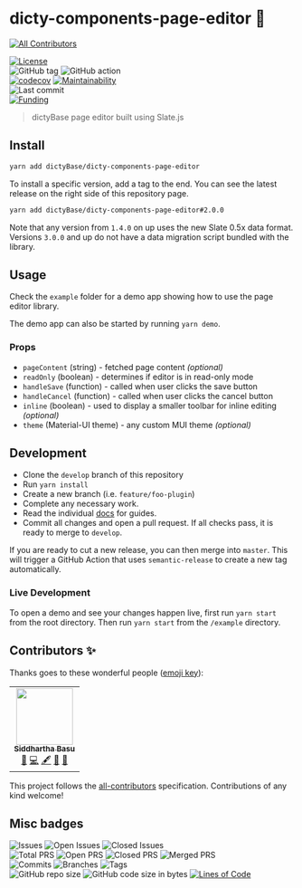 # dicty-components-page-editor 📝

<!-- ALL-CONTRIBUTORS-BADGE:START - Do not remove or modify this section -->

[![All Contributors](https://img.shields.io/badge/all_contributors-2-orange.svg?style=flat-square)](#contributors-)

<!-- ALL-CONTRIBUTORS-BADGE:END -->

[![License](https://img.shields.io/badge/License-BSD%202--Clause-blue.svg)](LICENSE)  
![GitHub tag](https://img.shields.io/github/v/tag/dictyBase/dicty-components-page-editor)
![GitHub action](https://github.com/dictyBase/dicty-components-page-editor/workflows/Node%20CI%20Develop/badge.svg)  
[![codecov](https://codecov.io/gh/dictyBase/dicty-components-page-editor/branch/develop/graph/badge.svg)](https://codecov.io/gh/dictyBase/dicty-components-page-editor)
[![Maintainability](https://badgen.net/codeclimate/maintainability/dictyBase/dicty-components-page-editor)](https://codeclimate.com/github/dictyBase/dicty-components-page-editor)  
![Last commit](https://badgen.net/github/last-commit/dictyBase/dicty-components-page-editor/develop)  
[![Funding](https://badgen.net/badge/Funding/Rex%20L%20Chisholm,dictyBase,DCR/yellow?list=|)](https://reporter.nih.gov/project-details/10024726)

> dictyBase page editor built using Slate.js

## Install

```bash
yarn add dictyBase/dicty-components-page-editor
```

To install a specific version, add a tag to the end. You can see the latest release on
the right side of this repository page.

```bash
yarn add dictyBase/dicty-components-page-editor#2.0.0
```

Note that any version from `1.4.0` on up uses the new Slate 0.5x data format. Versions `3.0.0` and up do not have
a data migration script bundled with the library.

## Usage

Check the `example` folder for a demo app showing how to use the page editor library.

The demo app can also be started by running `yarn demo`.

### Props

- `pageContent` (string) - fetched page content _(optional)_
- `readOnly` (boolean) - determines if editor is in read-only mode
- `handleSave` (function) - called when user clicks the save button
- `handleCancel` (function) - called when user clicks the cancel button
- `inline` (boolean) - used to display a smaller toolbar for inline editing _(optional)_
- `theme` (Material-UI theme) - any custom MUI theme _(optional)_

## Development

- Clone the `develop` branch of this repository
- Run `yarn install`
- Create a new branch (i.e. `feature/foo-plugin`)
- Complete any necessary work.
- Read the individual [docs](./docs) for guides.
- Commit all changes and open a pull request. If all checks pass, it is ready
  to merge to `develop`.

If you are ready to cut a new release, you can then merge into `master`. This
will trigger a GitHub Action that uses `semantic-release` to create a new tag
automatically.

### Live Development

To open a demo and see your changes happen live, first run `yarn start` from the
root directory. Then run `yarn start` from the `/example` directory.

## Contributors ✨

Thanks goes to these wonderful people ([emoji key](https://allcontributors.org/docs/en/emoji-key)):

<!-- ALL-CONTRIBUTORS-LIST:START - Do not remove or modify this section -->
<!-- prettier-ignore-start -->
<!-- markdownlint-disable -->
<table>
  <tr>
    <td align="center"><a href="http://cybersiddhu.github.com/"><img src="https://avatars3.githubusercontent.com/u/48740?v=4" width="100px;" alt=""/><br /><sub><b>Siddhartha Basu</b></sub></a><br /><a href="https://github.com/dictyBase/dicty-components-page-editor/issues?q=author%3Acybersiddhu" title="Bug reports">🐛</a> <a href="https://github.com/dictyBase/dicty-components-page-editor/commits?author=cybersiddhu" title="Code">💻</a> <a href="#content-cybersiddhu" title="Content">🖋</a> <a href="https://github.com/dictyBase/dicty-components-page-editor/commits?author=cybersiddhu" title="Documentation">📖</a> <a href="#maintenance-cybersiddhu" title="Maintenance">🚧</a></td>
  </tr>
</table>

<!-- markdownlint-enable -->
<!-- prettier-ignore-end -->

<!-- ALL-CONTRIBUTORS-LIST:END -->

This project follows the [all-contributors](https://github.com/all-contributors/all-contributors) specification. Contributions of any kind welcome!

## Misc badges

![Issues](https://badgen.net/github/issues/dictyBase/dicty-components-page-editor)
![Open Issues](https://badgen.net/github/open-issues/dictyBase/dicty-components-page-editor)
![Closed Issues](https://badgen.net/github/closed-issues/dictyBase/dicty-components-page-editor)  
![Total PRS](https://badgen.net/github/prs/dictyBase/dicty-components-page-editor)
![Open PRS](https://badgen.net/github/open-prs/dictyBase/dicty-components-page-editor)
![Closed PRS](https://badgen.net/github/closed-prs/dictyBase/dicty-components-page-editor)
![Merged PRS](https://badgen.net/github/merged-prs/dictyBase/dicty-components-page-editor)  
![Commits](https://badgen.net/github/commits/dictyBase/dicty-components-page-editor/develop)
![Branches](https://badgen.net/github/branches/dictyBase/dicty-components-page-editor)
![Tags](https://badgen.net/github/tags/dictyBase/dicty-components-page-editor)  
![GitHub repo size](https://img.shields.io/github/repo-size/dictyBase/dicty-components-page-editor?style=plastic)
![GitHub code size in bytes](https://img.shields.io/github/languages/code-size/dictyBase/dicty-components-page-editor?style=plastic)
[![Lines of Code](https://badgen.net/codeclimate/loc/dictyBase/dicty-components-page-editor)](https://codeclimate.com/github/dictyBase/dicty-components-page-editor/code)
